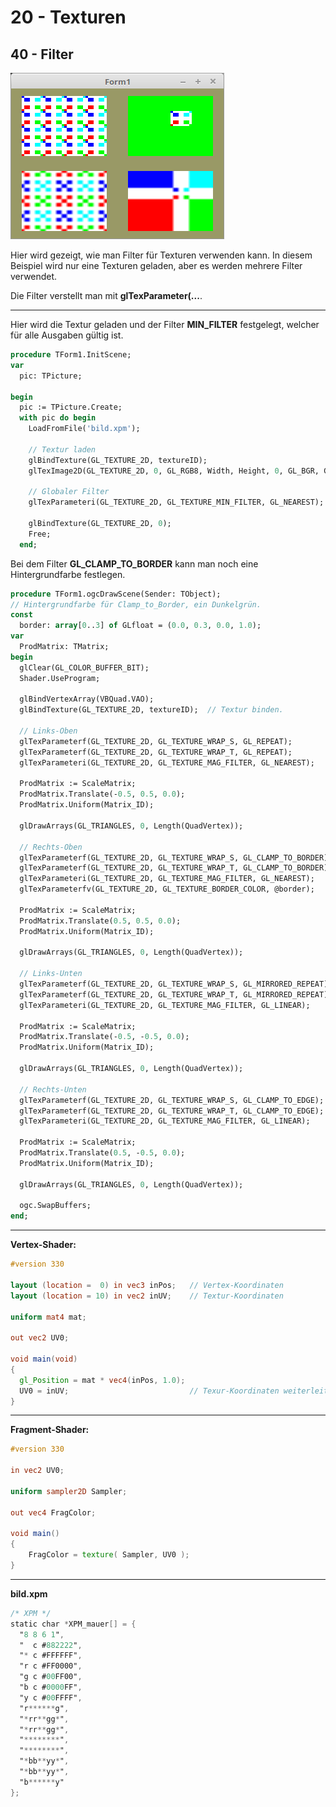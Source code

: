 # 20 - Texturen
## 40 - Filter

![image.png](image.png)

Hier wird gezeigt, wie man Filter für Texturen verwenden kann.
In diesem Beispiel wird nur eine Texturen geladen, aber es werden mehrere Filter verwendet.

Die Filter verstellt man mit **glTexParameter(...**.

---
Hier wird die Textur geladen und der Filter **MIN_FILTER** festgelegt, welcher für alle Ausgaben gültig ist.

```pascal
procedure TForm1.InitScene;
var
  pic: TPicture;

begin
  pic := TPicture.Create;
  with pic do begin
    LoadFromFile('bild.xpm');

    // Textur laden
    glBindTexture(GL_TEXTURE_2D, textureID);
    glTexImage2D(GL_TEXTURE_2D, 0, GL_RGB8, Width, Height, 0, GL_BGR, GL_UNSIGNED_BYTE, Bitmap.RawImage.Data);

    // Globaler Filter
    glTexParameteri(GL_TEXTURE_2D, GL_TEXTURE_MIN_FILTER, GL_NEAREST);

    glBindTexture(GL_TEXTURE_2D, 0);
    Free;
  end;
```

Bei dem Filter **GL_CLAMP_TO_BORDER** kann man noch eine Hintergrundfarbe festlegen.

```pascal
procedure TForm1.ogcDrawScene(Sender: TObject);
// Hintergrundfarbe für Clamp_to_Border, ein Dunkelgrün.
const
  border: array[0..3] of GLfloat = (0.0, 0.3, 0.0, 1.0);
var
  ProdMatrix: TMatrix;
begin
  glClear(GL_COLOR_BUFFER_BIT);
  Shader.UseProgram;

  glBindVertexArray(VBQuad.VAO);
  glBindTexture(GL_TEXTURE_2D, textureID);  // Textur binden.

  // Links-Oben
  glTexParameterf(GL_TEXTURE_2D, GL_TEXTURE_WRAP_S, GL_REPEAT);
  glTexParameterf(GL_TEXTURE_2D, GL_TEXTURE_WRAP_T, GL_REPEAT);
  glTexParameteri(GL_TEXTURE_2D, GL_TEXTURE_MAG_FILTER, GL_NEAREST);

  ProdMatrix := ScaleMatrix;
  ProdMatrix.Translate(-0.5, 0.5, 0.0);
  ProdMatrix.Uniform(Matrix_ID);

  glDrawArrays(GL_TRIANGLES, 0, Length(QuadVertex));

  // Rechts-Oben
  glTexParameterf(GL_TEXTURE_2D, GL_TEXTURE_WRAP_S, GL_CLAMP_TO_BORDER);
  glTexParameterf(GL_TEXTURE_2D, GL_TEXTURE_WRAP_T, GL_CLAMP_TO_BORDER);
  glTexParameteri(GL_TEXTURE_2D, GL_TEXTURE_MAG_FILTER, GL_NEAREST);
  glTexParameterfv(GL_TEXTURE_2D, GL_TEXTURE_BORDER_COLOR, @border);

  ProdMatrix := ScaleMatrix;
  ProdMatrix.Translate(0.5, 0.5, 0.0);
  ProdMatrix.Uniform(Matrix_ID);

  glDrawArrays(GL_TRIANGLES, 0, Length(QuadVertex));

  // Links-Unten
  glTexParameterf(GL_TEXTURE_2D, GL_TEXTURE_WRAP_S, GL_MIRRORED_REPEAT);
  glTexParameterf(GL_TEXTURE_2D, GL_TEXTURE_WRAP_T, GL_MIRRORED_REPEAT);
  glTexParameteri(GL_TEXTURE_2D, GL_TEXTURE_MAG_FILTER, GL_LINEAR);

  ProdMatrix := ScaleMatrix;
  ProdMatrix.Translate(-0.5, -0.5, 0.0);
  ProdMatrix.Uniform(Matrix_ID);

  glDrawArrays(GL_TRIANGLES, 0, Length(QuadVertex));

  // Rechts-Unten
  glTexParameterf(GL_TEXTURE_2D, GL_TEXTURE_WRAP_S, GL_CLAMP_TO_EDGE);
  glTexParameterf(GL_TEXTURE_2D, GL_TEXTURE_WRAP_T, GL_CLAMP_TO_EDGE);
  glTexParameteri(GL_TEXTURE_2D, GL_TEXTURE_MAG_FILTER, GL_LINEAR);

  ProdMatrix := ScaleMatrix;
  ProdMatrix.Translate(0.5, -0.5, 0.0);
  ProdMatrix.Uniform(Matrix_ID);

  glDrawArrays(GL_TRIANGLES, 0, Length(QuadVertex));

  ogc.SwapBuffers;
end;
```


---
**Vertex-Shader:**


```glsl
#version 330

layout (location =  0) in vec3 inPos;   // Vertex-Koordinaten
layout (location = 10) in vec2 inUV;    // Textur-Koordinaten

uniform mat4 mat;

out vec2 UV0;

void main(void)
{
  gl_Position = mat * vec4(inPos, 1.0);
  UV0 = inUV;                           // Texur-Koordinaten weiterleiten.
}

```


---
**Fragment-Shader:**


```glsl
#version 330

in vec2 UV0;

uniform sampler2D Sampler;

out vec4 FragColor;

void main()
{
    FragColor = texture( Sampler, UV0 );
}

```


---
**bild.xpm**


```glsl
/* XPM */
static char *XPM_mauer[] = {
  "8 8 6 1",
  "  c #882222",
  "* c #FFFFFF",
  "r c #FF0000",
  "g c #00FF00",
  "b c #0000FF",
  "y c #00FFFF",
  "r******g",
  "*rr**gg*",
  "*rr**gg*",
  "********",
  "********",
  "*bb**yy*",
  "*bb**yy*",
  "b******y"
};

```


